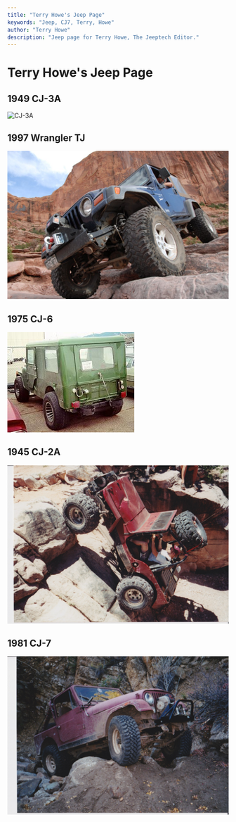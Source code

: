 ```yaml
---
title: "Terry Howe's Jeep Page"
keywords: "Jeep, CJ7, Terry, Howe"
author: "Terry Howe"
description: "Jeep page for Terry Howe, The Jeeptech Editor."
---
```

# Terry Howe's Jeep Page

## 1949 CJ-3A
![CJ-3A](../img/terry/PXL_20220615_012422685.MP.jpg "1949 CJ-3A")

## 1997 Wrangler TJ
![TJ](../img/terry/one.jpg "1997 TJ")

## 1975 CJ-6
[![CJ-6](../img/terry/cj6/cj601.jpg "CJ-6")](./cj6/index.md)

## 1945 CJ-2A
![CJ-2A](../img/terry/p10541.jpg "CJ-2A")

## 1981 CJ-7
[![CJ-7](../img/terry/p10535.jpg "CJ-7")](./cj7/index.md)

